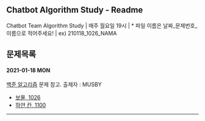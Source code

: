 ## Chatbot Algorithm Study - Readme
Chatbot Team Algorithm Study
| 매주 월요일 19시
| * 파일 이름은 날짜_문제번호_이름으로 적어주세요! 
| ex) 210118_1026_NAMA
## 문제목록
#### 2021-01-18 MON

[백준 알고리즘](https://www.acmicpc.net/problemset) 문제 참고.   출제자 : MUSBY

- [보물, 1026](https://www.acmicpc.net/problem/1026)
- [하얀 칸, 1100](https://www.acmicpc.net/problem/1100)

---------------------------------
